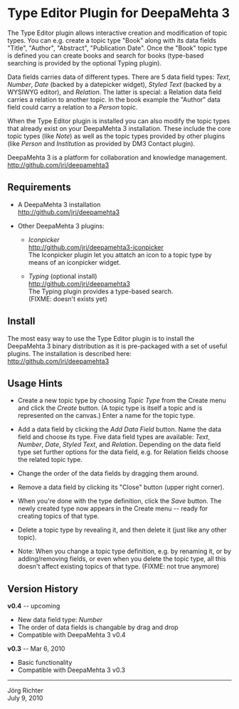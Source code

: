 
Type Editor Plugin for DeepaMehta 3
===================================

The Type Editor plugin allows interactive creation and modification of topic types. You can e.g. create a topic type "Book" along with its data fields "Title", "Author", "Abstract", "Publication Date". Once the "Book" topic type is defined you can create books and search for books (type-based searching is provided by the optional Typing plugin).

Data fields carries data of different types. There are 5 data field types: *Text*, *Number*, *Date* (backed by a datepicker widget), *Styled Text* (backed by a WYSIWYG editor), and *Relation*. The latter is special: a Relation data field carries a relation to another topic. In the book example the "Author" data field could carry a relation to a *Person* topic.

When the Type Editor plugin is installed you can also modify the topic types that already exist on your DeepaMehta 3 installation. These include the core topic types (like *Note*) as well as the topic types provided by other plugins (like *Person* and *Institution* as provided by DM3 Contact plugin).

DeepaMehta 3 is a platform for collaboration and knowledge management.  
<http://github.com/jri/deepamehta3>


Requirements
------------

* A DeepaMehta 3 installation  
  <http://github.com/jri/deepamehta3>

* Other DeepaMehta 3 plugins:

    - *Iconpicker*  
        <http://github.com/jri/deepamehta3-iconpicker>  
        The Iconpicker plugin let you attatch an icon to a topic type by means of an iconpicker widget.

    - *Typing* (optional install)  
        <http://github.com/jri/deepamehta3>  
        The Typing plugin provides a type-based search.  
        (FIXME: doesn't exists yet)


Install
-------

The most easy way to use the Type Editor plugin is to install the DeepaMehta 3 binary distribution as it is pre-packaged with a set of useful plugins. The installation is described here:  
<http://github.com/jri/deepamehta3>


Usage Hints
-----------

*   Create a new topic type by choosing *Topic Type* from the Create menu and click the *Create* button.
    (A topic type is itself a topic and is represented on the canvas.) Enter a name for the topic type.

*   Add a data field by clicking the *Add Data Field* button. Name the data field and choose its type.
    Five data field types are available: *Text*, *Number*, *Date*, *Styled Text*, and *Relation*.
    Depending on the data field type set further options for the data field, e.g. for Relation fields
    choose the related topic type.

*   Change the order of the data fields by dragging them around.

*   Remove a data field by clicking its "Close" button (upper right corner).

*   When you're done with the type definition, click the *Save* button.
    The newly created type now appears in the Create menu -- ready for creating topics of that type.

*   Delete a topic type by revealing it, and then delete it (just like any other topic).

*   Note: When you change a topic type definition, e.g. by renaming it, or by adding/removing fields,
    or even when you delete the topic type, all this doesn't affect existing topics of that type.
    (FIXME: not true anymore)


Version History
---------------

**v0.4** -- upcoming

* New data field type: *Number*
* The order of data fields is changable by drag and drop
* Compatible with DeepaMehta 3 v0.4

**v0.3** -- Mar 6, 2010

* Basic functionality
* Compatible with DeepaMehta 3 v0.3


------------
Jörg Richter  
July 9, 2010
